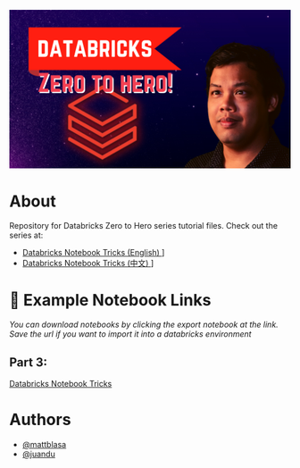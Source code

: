 ![Logo](https://github.com/DataLife360/Databricks-Zero-to-Hero/blob/main/Images/main.png)

# About 

Repository for Databricks Zero to Hero series tutorial files. 
Check out the series at: 
* [Databricks Notebook Tricks (English) ]([https://datalife360.github.io/azure-databricks/Cell_Magic_Examples.html)]
* [Databricks Notebook Tricks (中文) ]([https://datalife360.github.io/azure-databricks/Cell_Magic_Examples.html)]


# 🔗 Example Notebook Links
*You can download notebooks by clicking the export notebook at the link. Save the url if you want to import it into a databricks environment*

## Part 3:
[Databricks Notebook Tricks](https://datalife360.github.io/azure-databricks/Cell_Magic_Examples.html)


# Authors
- [@mattblasa](https://www.github.com/mattblasa )
- [@juandu](https://github.com/curlycuckoo)
